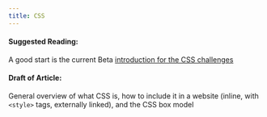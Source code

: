 ```yaml
---
title: CSS
---
```

#### Suggested Reading:
<!-- Please add any articles you think might be helpful to read before writing the article -->
A good start is the current Beta <a href='https://github.com/freeCodeCamp/freeCodeCamp/blob/staging/seed/challenges/01-responsive-web-design/basic-css.json#L14' target='_blank' rel='nofollow'>introduction for the CSS challenges</a>
#### Draft of Article:
<!-- Please add your working draft below in GitHub-flavored Markdown -->
General overview of what CSS is, how to include it in a website (inline, with `<style>` tags, externally linked), and the CSS box model